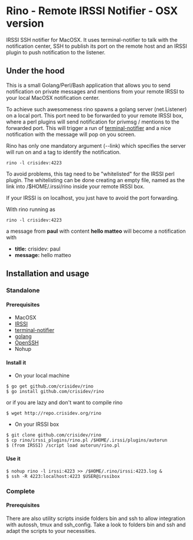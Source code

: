 # Rino - Remote IRSSI Notifier - OSX version
IRSSI SSH notifier for MacOSX. It uses terminal-notifier to talk with
the notification center, SSH to publish its port on the remote host
and an IRSSI plugin to push notification to the listener.

## Under the hood
This is a small Golang/Perl/Bash application that allows you to send
notification on private messages and mentions from your remote IRSSI
to your local MacOSX notification center.

To achieve such awesomeness rino spawns a golang server (net.Listener)
on a local port. This port need to be forwarded to your remote IRSSI
box, where a perl plugins will send notification for privmsg / mentions
to the forwarded port. This will trigger a run of [terminal-notifier](https://github.com/julienXX/terminal-notifier)
and a nice notification with the message will pop on you screen.

Rino has only one mandatory argument (--link) which specifies the server
will run on and a tag to identify the notification.
```shell
rino -l crisidev:4223
```
To avoid problems, this tag need to be "whitelisted" for the IRSSI perl
plugin. The whitelisting can be done creating an empty file, named as
the link into /$HOME/.irssi/rino inside your remote IRSSI box.

If your IRSSI is on localhost, you just have to avoid the port
forwarding.

With rino running as
```shell
rino -l crisidev:4223
```
a message from <b>paul</b> with content <b>hello matteo</b> will become
a notification with
* <b>title:</b> crisidev: paul
* <b>message:</b> hello matteo

## Installation and usage
### Standalone
#### Prerequisites
* MacOSX
* [IRSSI](http://irssi.org/)
* [terminal-notifier](https://github.com/julienXX/terminal-notifier)
* [golang](https://golang.org/)
* [OpenSSH](http://www.openssh.com/)
* Nohup

#### Install it
* On your local machine
```shell
$ go get github.com/crisidev/rino
$ go install github.com/crisidev/rino
```
or if you are lazy and don't want to compile rino
```shell
$ wget http://repo.crisidev.org/rino
```

* On your IRSSI box
```shell
$ git clone github.com/crisidev/rino
$ cp rino/irssi_plugins/rino.pl /$HOME/.irssi/plugins/autorun
$ (from IRSSI) /script load autorun/rino.pl
```

#### Use it
```shell
$ nohup rino -l irssi:4223 >> /$HOME/.rino/irssi:4223.log &
$ ssh -R 4223:localhost:4223 $USER@irssibox
```

### Complete
#### Prerequisites
There are also utility scripts inside folders bin and ssh to allow
integration with autossh, tmux and ssh_config.
Take a look to folders bin and ssh and adapt the scripts to your
necessities.
